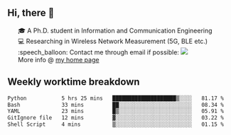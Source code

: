 <h2 > Hi, there 👋 </h3>

<div >
 <ul>
 🎓 A Ph.D. student in Information and Communication Engineering <br>
 💻 Researching in Wireless Network Measurement (5G, BLE etc.)<br>
 :speech_balloon: Contact me through email if possible: <a href="mailto:ethanjia@sjtu.edu.cn"><img src="https://img.shields.io/badge/-ethanjia@sjtu.edu.cn-c14438?style=plastic&logo=Gmail&logoColor=white&link=mailto:mailto:ethanjia@sjtu.edu.cn"></a> <br>
  More info @ <a href="https://haifengjia.github.io">my home page</a>
 </ul>
</div>

<h2 >
Weekly worktime breakdown
</h1>


<!--START_SECTION:waka-->

```txt
Python           5 hrs 25 mins   ████████████████████▒░░░░   81.17 %
Bash             33 mins         ██░░░░░░░░░░░░░░░░░░░░░░░   08.34 %
YAML             23 mins         █▒░░░░░░░░░░░░░░░░░░░░░░░   05.91 %
GitIgnore file   12 mins         ▓░░░░░░░░░░░░░░░░░░░░░░░░   03.22 %
Shell Script     4 mins          ▒░░░░░░░░░░░░░░░░░░░░░░░░   01.15 %
```

<!--END_SECTION:waka-->


